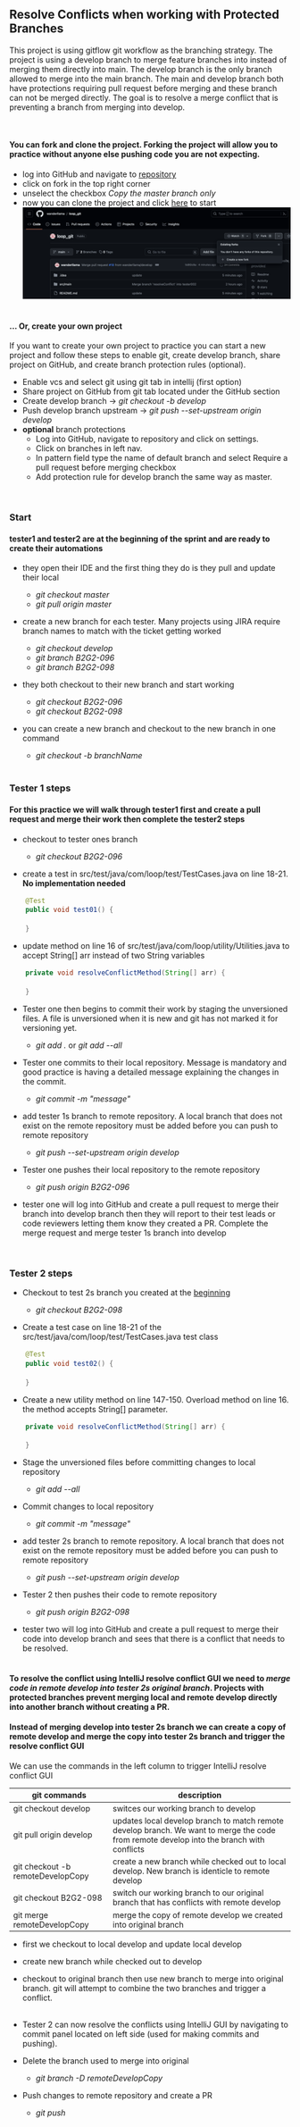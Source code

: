 ## Resolve Conflicts when working with Protected Branches

This project is using gitflow git workflow as the branching strategy. The project is using a develop branch to merge feature branches into instead of merging them directly into main.
The develop branch is the only branch allowed to merge into the main branch. The main and develop branch both have protections requiring pull request before merging and these branch can
not be merged directly. The goal is to resolve a merge conflict that is preventing a branch from merging into develop.

&nbsp;  
#### You can fork and clone the project. Forking the project will allow you to practice without anyone else pushing code you are not expecting.  
* log into GitHub and navigate to [repository](https://github.com/wanderllama/loop_git)
* click on fork in the top right corner
* unselect the checkbox _Copy the master branch only_ 
* now you can clone the project and click [here](#Start) to start
![fork.png](.idea/pictures/fork.png)
&nbsp;  
#### ... Or, create your own project
If you want to create your own project to practice you can start a new project and follow these steps to enable git, create develop branch, share project on GitHub, and create branch protection rules (optional).  

* Enable vcs and select git using git tab in intellij (first option)  
* Share project on GitHub from git tab located under the GitHub section  
* Create develop branch -> _git checkout -b develop_
* Push develop branch upstream -> _git push --set-upstream origin develop_
* **optional** branch protections
  * Log into GitHub, navigate to repository and click on settings.
  * Click on branches in left nav. 
  * In pattern field type the name of default branch and select Require a pull request before merging checkbox 
  * Add protection rule for develop branch the same way as master.

&nbsp;
### Start
#### tester1 and tester2 are at the beginning of the sprint and are ready to create their automations

* they open their IDE and the first thing they do is they pull and update their local 
  * _git checkout master_ 
  * _git pull origin master_
  

* create a new branch for each tester. Many projects using JIRA require branch names to match with the ticket getting worked   
  * _git checkout develop_ 
  * _git branch B2G2-096_
  * _git branch B2G2-098_ 
  

* they both checkout to their new branch and start working 
  * _git checkout B2G2-096_ 
  * _git checkout B2G2-098_
  
  
* you can create a new branch and checkout to the new branch in one command
    * _git checkout -b branchName_    
&nbsp;
### Tester 1 steps
#### For this practice we will walk through tester1 first and create a pull request and merge their work then complete the tester2 steps


* checkout to tester ones branch
  * _git checkout B2G2-096_
  

* create a test in src/test/java/com/loop/test/TestCases.java on line 18-21. **No implementation needed**  
```java
    @Test
    public void test01() {
        
    }
```
  
* update method on line 16 of src/test/java/com/loop/utility/Utilities.java to accept String[] arr instead of two String variables
```java
    private void resolveConflictMethod(String[] arr) {
        
    }
```

* Tester one then begins to commit their work by staging the unversioned files. A file is unversioned when it is new and git has not marked it for versioning yet.  
    * _git add ._ or _git add --all_
  

* Tester one commits to their local repository. Message is mandatory and good practice is having a detailed message explaining the changes in the commit.  
    * _git commit -m "message"_


* add tester 1s branch to remote repository. A local branch that does not exist on the remote repository must be added before you can push to remote repository
  * _git push --set-upstream origin develop_  


* Tester one pushes their local repository to the remote repository
    * _git push origin B2G2-096_
  

* tester one will log into GitHub and create a pull request to merge their branch into develop branch then they will report to their test leads or code reviewers letting them know they created a PR. Complete the merge request and merge tester 1s branch into develop

&nbsp;
### Tester 2 steps

* Checkout to test 2s branch you created at the [beginning](#Start)
  * _git checkout B2G2-098_  

  
* Create a test case on line 18-21 of the src/test/java/com/loop/test/TestCases.java test class  
```java
    @Test
    public void test02() {
        
    }
```

* Create a new utility method on line 147-150. Overload method on line 16. the method accepts String[] parameter. 
```java
    private void resolveConflictMethod(String[] arr) {
        
    }
```
  
* Stage the unversioned files before committing changes to local repository
  * _git add --all_  
  

* Commit changes to local repository
  * _git commit -m "message"_  
  

* add tester 2s branch to remote repository. A local branch that does not exist on the remote repository must be added before you can push to remote repository
  * _git push --set-upstream origin develop_  
  

* Tester 2 then pushes their code to remote repository
  * _git push origin B2G2-098_
  

* tester two will log into GitHub and create a pull request to merge their code into develop branch and sees that there is a conflict that needs to be resolved.  
&nbsp;  

#### To resolve the conflict using IntelliJ resolve conflict GUI we need to ***merge code in remote develop into tester 2s original branch***. Projects with protected branches prevent merging local and remote develop directly into another branch without creating a PR.

#### Instead of merging develop into tester 2s branch we can create a copy of remote develop and merge the copy into tester 2s branch and trigger the resolve conflict GUI

We can use the commands in the left column to trigger IntelliJ resolve conflict GUI

git commands|description
-----|-----
git checkout develop|switces our working branch to develop
git pull origin develop|updates local develop branch to match remote develop branch. We want to merge the code from remote develop into the branch with conflicts
git checkout -b remoteDevelopCopy|create a new branch while checked out to local develop. New branch is identicle to remote develop
git checkout B2G2-098|switch our working branch to our original branch that has conflicts with remote develop
git merge remoteDevelopCopy|merge the copy of remote develop we created into original branch

* first we checkout to local develop and update local develop
* create new branch while checked out to develop
* checkout to original branch then use new branch to merge into original branch. git will attempt to combine the two branches and trigger a conflict.
&nbsp;  
  &nbsp;


* Tester 2 can now resolve the conflicts using IntelliJ GUI by navigating to commit panel located on left side (used for making commits and pushing).
  

* Delete the branch used to merge into original  
  * _git branch -D remoteDevelopCopy_
  

* Push changes to remote repository and create a PR
    * _git push_
  



